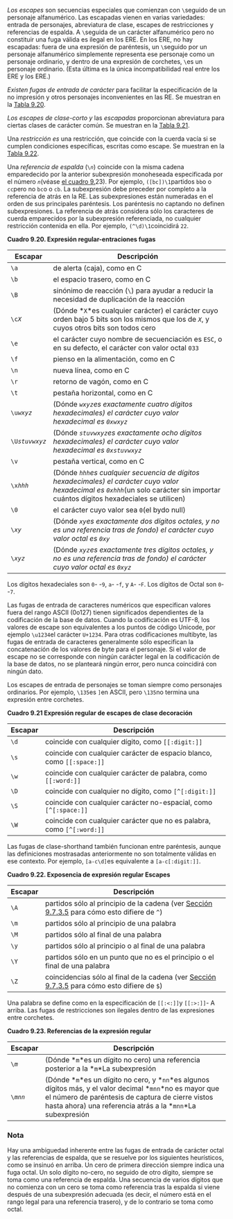 *Los escapes* son secuencias especiales que comienzan con  `\`seguido de un personaje alfanumérico. Las escapadas vienen en varias  variedades: entrada de personajes, abreviatura de clase, escapes de  restricciones y referencias de espalda. A  `\`seguida de un carácter alfanumérico pero no constituir una fuga válida es  ilegal en los ERE. En los ERE, no hay escapadas: fuera de una expresión  de paréntesis, un  `\`seguido por un personaje alfanumérico simplemente representa ese personaje como un personaje ordinario, y dentro de una expresión de corchetes,  `\`es un personaje ordinario. (Esta última es la única incompatibilidad real entre los ERE y los ERE.)

*Existen fugas de entrada de carácter* para facilitar la especificación de la no impresión y otros personajes inconvenientes en las RE. Se muestran en la [Tabla 9.20](https://www.postgresql.org/docs/current/functions-matching.html#POSIX-CHARACTER-ENTRY-ESCAPES-TABLE).

*Los escapes de clase-corto y* las *escapadas* proporcionan abreviatura para ciertas clases de carácter común. Se muestran en la [Tabla 9.21](https://www.postgresql.org/docs/current/functions-matching.html#POSIX-CLASS-SHORTHAND-ESCAPES-TABLE).

Una *restricción es* una restricción, que coincide con la cuerda vacía si se cumplen  condiciones específicas, escritas como escape. Se muestran en la [Tabla 9.22](https://www.postgresql.org/docs/current/functions-matching.html#POSIX-CONSTRAINT-ESCAPES-TABLE).

Una *referencia de espalda* (`\`*`n`*) coincide con la misma cadena emparedecido por la anterior subexpresión monoheseada especificada por el número  *`n`*(véase [el cuadro 9.](https://www.postgresql.org/docs/current/functions-matching.html#POSIX-CONSTRAINT-BACKREF-TABLE)23). Por ejemplo,  `([bc])\1`partidos  `bb`o o  `cc`pero no  `bc`o o `cb`. La subexpresión debe preceder por completo a la referencia de atrás en  la RE. Las subexpresiones están numeradas en el orden de sus principales paréntesis. Los paréntesis no captando no definen subexpresiones. La  referencia de atrás considera sólo los caracteres de cuerda emparecidos  por la subexpresión referenciada, no cualquier restricción contenida en  ella. Por ejemplo,  `(^\d)\1`coincidirá `22`.

**Cuadro 9.20. Expresión regular-entraciones fugas**

| Escapar          | Descripción                                                  |
| ---------------- | ------------------------------------------------------------ |
| `\a`             | de alerta (caja), como en C                                  |
| `\b`             | el espacio trasero, como en C                                |
| `\B`             | sinónimo de reacción (`\`) para ayudar a reducir la necesidad de duplicación de la reacción |
| `\c`*`X`*        | (Dónde  *`X`*es cualquier carácter) el carácter cuyo orden bajo 5 bits son los mismos que los de *`X`*, y cuyos otros bits son todos cero |
| `\e`             | el carácter cuyo nombre de secuenciación es `ESC`, o en su defecto, el carácter con valor octal `033` |
| `\f`             | pienso en la alimentación, como en C                         |
| `\n`             | nueva línea, como en C                                       |
| `\r`             | retorno de vagón, como en C                                  |
| `\t`             | pestaña horizontal, como en C                                |
| `\u`*`wxyz`*     | (Dónde  *`wxyz`*es exactamente cuatro dígitos hexadecimales) el carácter cuyo valor hexadecimal es `0x`*`wxyz`* |
| `\U`*`stuvwxyz`* | (Dónde  *`stuvwxyz`*es exactamente ocho dígitos hexadecimales) el carácter cuyo valor hexadecimal es `0x`*`stuvwxyz`* |
| `\v`             | pestaña vertical, como en C                                  |
| `\x`*`hhh`*      | (Dónde  *`hhh`*es cualquier secuencia de dígitos hexadecimales) el carácter cuyo valor hexadecimal es  `0x`*`hhh`*(un solo carácter sin importar cuántos dígitos hexadeciales se utilicen) |
| `\0`             | el carácter cuyo valor sea  `0`(el bydo null)                |
| `\`*`xy`*        | (Dónde  *`xy`*es exactamente dos dígitos octales, y no es una *referencia tras de fondo*) el carácter cuyo valor octal es `0`*`xy`* |
| `\`*`xyz`*       | (Dónde  *`xyz`*es exactamente tres dígitos octales, y no es una *referencia tras de fondo*) el carácter cuyo valor octal es `0`*`xyz`* |

Los dígitos hexadeciales son `0`- -`9`, `a`- -`f`, y `A`- -`F`. Los dígitos de Octal son `0`- -`7`.

Las fugas de entrada de caracteres numéricos que especifican  valores fuera del rango ASCII (0o127) tienen significados dependientes  de la codificación de la base de datos. Cuando la codificación es UTF-8, los valores de escape son equivalentes a los puntos de código Unicode,  por ejemplo  `\u1234`el carácter `U+1234`. Para otras codificaciones multibyte, las fugas de entrada de caracteres generalmente sólo especifican la concatenación de los valores de byte  para el personaje. Si el valor de escape no se corresponde con ningún  carácter legal en la codificación de la base de datos, no se planteará  ningún error, pero nunca coincidirá con ningún dato.

Los escapes de entrada de personajes se toman siempre como personajes ordinarios. Por ejemplo,  `\135`es  `]`en ASCII, pero  `\135`no termina una expresión entre corchetes.

**Cuadro 9.21 Expresión regular de escapes de clase decoración**

| Escapar | Descripción                                                  |
| ------- | ------------------------------------------------------------ |
| `\d`    | coincide con cualquier dígito, como `[[:digit:]]`            |
| `\s`    | coincide con cualquier carácter de espacio blanco, como `[[:space:]]` |
| `\w`    | coincide con cualquier carácter de palabra, como `[[:word:]]` |
| `\D`    | coincide con cualquier no dígito, como `[^[:digit:]]`        |
| `\S`    | coincide con cualquier carácter no-espacial, como `[^[:space:]]` |
| `\W`    | coincide con cualquier carácter que no es palabra, como `[^[:word:]]` |

Las fugas de clase-shorthand también funcionan entre  paréntesis, aunque las definiciones mostrasadas anteriormente no son  totalmente válidas en ese contexto. Por ejemplo,  `[a-c\d]`es equivalente a `[a-c[:digit:]]`.

**Cuadro 9.22. Exposencia de expresión regular Escapes**

| Escapar | Descripción                                                  |
| ------- | ------------------------------------------------------------ |
| `\A`    | partidos sólo al principio de la cadena (ver [Sección 9.7.3.5](https://www.postgresql.org/docs/current/functions-matching.html#POSIX-MATCHING-RULES) para cómo esto difiere de `^`) |
| `\m`    | partidos sólo al principio de una palabra                    |
| `\M`    | partidos sólo al final de una palabra                        |
| `\y`    | partidos sólo al principio o al final de una palabra         |
| `\Y`    | partidos sólo en un punto que no es el principio o el final de una palabra |
| `\Z`    | coincidencias sólo al final de la cadena (ver [Sección 9.7.3.5](https://www.postgresql.org/docs/current/functions-matching.html#POSIX-MATCHING-RULES) para cómo esto difiere de `$`) |

Una palabra se define como en la especificación de  `[[:<:]]`y  `[[:>:]]`- A arriba. Las fugas de restricciones son ilegales dentro de las expresiones entre corchetes.

**Cuadro 9.23. Referencias de la expresión regular**

| Escapar    | Descripción                                                  |
| ---------- | ------------------------------------------------------------ |
| `\`*`m`*   | (Dónde  *`m`*es un dígito no cero) una referencia posterior a la *`m`*La subexpresión |
| `\`*`mnn`* | (Dónde  *`m`*es un dígito no cero, y  *`nn`*es algunos dígitos más, y el valor decimal  *`mnn`*no es mayor que el número de paréntesis de captura de cierre vistos hasta ahora) una referencia atrás a la *`mnn`*La subexpresión |

### Nota

Hay una ambiguedad inherente entre las fugas de entrada de  carácter octal y las referencias de espalda, que se resuelve por los  siguientes heurísticos, como se insinuó en arriba. Un cero de primera  dirección siempre indica una fuga octal. Un solo dígito no-cero, no  seguido de otro dígito, siempre se toma como una referencia de espalda.  Una secuencia de varios dígitos que no comienza con un cero se toma como referencia tras la espalda si viene después de una subexpresión  adecuada (es decir, el número está en el rango legal para una referencia trasero), y de lo contrario se toma como octal.